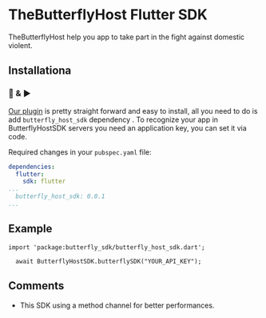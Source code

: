 # TheButterflyHost Flutter SDK


TheButterflyHost help you app to take part in the fight against domestic violent.


## Installationa
### 🔌 & ▶️

[Our plugin](https://pub.dev/packages/butterfly_host_sdk) is pretty straight forward and easy to install, all you need to do is add `butterfly_host_sdk` dependency .
To recognize your app in ButterflyHostSDK servers you need an application key, you can set it via code.

Required changes in your `pubspec.yaml` file:
```yaml
dependencies:
  flutter:
    sdk: flutter
...
  butterfly_host_sdk: 0.0.1
...
```

## Example

```
import 'package:butterfly_sdk/butterfly_host_sdk.dart';
  
  await ButterflyHostSDK.butterflySDK("YOUR_API_KEY");

```

## Comments

* This SDK using a method channel for better performances.
